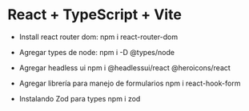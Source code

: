 # React + TypeScript + Vite

- Install react router dom:
  npm i react-router-dom

- Agregar types de node:
  npm i -D @types/node

- Agregar headless ui
  npm i @headlessui/react @heroicons/react

- Agregar librería para manejo de formularios
  npm i react-hook-form

- Instalando Zod para types
  npm i zod
